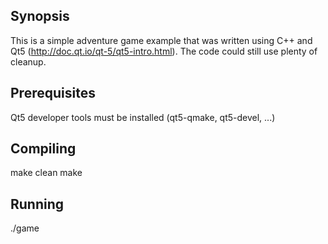 ## Synopsis

This is a simple adventure game example that was written using C++ and Qt5 (http://doc.qt.io/qt-5/qt5-intro.html).  The code could still use plenty of cleanup.

## Prerequisites

Qt5 developer tools must be installed (qt5-qmake, qt5-devel, ...)

## Compiling

make clean
make

## Running

./game